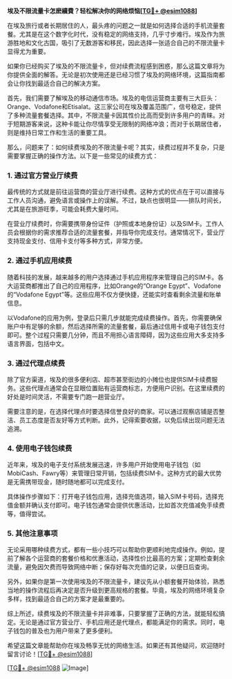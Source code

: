 **埃及不限流量卡怎麽續費？轻松解决你的网络烦恼[[TG💪+ @esim1088](https://t.me/s/esim1088)]**

在埃及旅行或者长期居住的人，最头疼的问题之一就是如何选择合适的手机流量套餐。尤其是在这个数字化时代，没有稳定的网络支持，几乎寸步难行。埃及作为旅游胜地和文化古国，吸引了无数游客和移民，因此选择一张适合自己的不限流量卡显得尤为重要。

如果你已经购买了埃及的不限流量卡，但对续费流程感到困惑，那么这篇文章将为你提供全面的解答。无论是初次使用还是已经习惯了埃及的网络环境，这篇指南都会让你找到最适合自己的解决方案。

首先，我们需要了解埃及的移动通信市场。埃及的电信运营商主要有三大巨头：Orange、Vodafone和Etisalat。这三家公司在埃及覆盖范围广，信号稳定，提供了多种流量套餐选择。其中，不限流量卡因其性价比高而受到许多用户的青睐。对于短期游客来说，这种卡能让你尽情享受无限制的网络冲浪；而对于长期居住者，则是维持日常工作和生活的重要工具。

那么，问题来了：如何续费埃及的不限流量卡呢？其实，续费过程并不复杂，只是需要掌握正确的操作方法。以下是一些常见的续费方式：

### 1. **通过官方营业厅续费**
  
最传统的方式就是前往运营商的营业厅进行续费。这种方式的优点在于可以直接与工作人员沟通，避免语言或操作上的误解。不过，缺点也很明显——排队时间长，尤其是在旅游旺季，可能会耗费大量时间。

在营业厅续费时，你需要携带身份证件（护照或本地身份证）以及SIM卡。工作人员会根据你的需求推荐合适的流量套餐，并指导你完成支付。通常情况下，营业厅支持现金支付、信用卡支付等多种方式，非常方便。

### 2. **通过手机应用续费**

随着科技的发展，越来越多的用户选择通过手机应用程序来管理自己的SIM卡。各大运营商都推出了自己的应用程序，比如Orange的“Orange Egypt”、Vodafone的“Vodafone Egypt”等。这些应用不仅方便快捷，还能实时查看剩余流量和账单信息。

以Vodafone的应用为例，登录后只需几步就能完成续费操作。首先，你需要确保账户中有足够的余额，然后选择所需的流量套餐，最后通过信用卡或电子钱包支付即可。整个过程只需要几分钟，而且不用担心语言障碍，因为这些应用大多支持多语言界面，包括中文。

### 3. **通过代理点续费**

除了官方渠道，埃及的很多便利店、超市甚至街边的小摊位也提供SIM卡续费服务。这些代理点通常会在显眼位置贴有运营商标志，方便用户识别。在这里续费的好处是时间灵活，不需要专门跑一趟营业厅。

需要注意的是，在选择代理点时要选择信誉良好的商家。可以通过观察店铺是否整洁、员工态度是否友好等方式判断。此外，记得索要收据，以免后续出现问题无法追溯。

### 4. **使用电子钱包续费**

近年来，埃及的电子支付系统发展迅速，许多用户开始使用电子钱包（如MobiCash、Fawry等）来管理日常开销，包括续费SIM卡。这种方式的最大优势是无需携带现金，随时随地都可以完成支付。

具体操作步骤如下：打开电子钱包应用，选择充值选项，输入SIM卡号码，选择充值金额并确认支付即可。电子钱包通常会提供优惠活动，比如首次充值减免手续费等，值得尝试。

### 5. **其他注意事项**

无论采用哪种续费方式，都有一些小技巧可以帮助你更顺利地完成操作。例如，提前了解各个运营商的套餐价格和优惠活动，选择性价比最高的方案；定期检查剩余流量，避免因欠费而导致网络中断；保存好每次充值的记录，以便日后查询。

另外，如果你是第一次使用埃及的不限流量卡，建议先从小额套餐开始体验，熟悉当地的操作流程后再决定是否升级到更高规格的套餐。毕竟，埃及的网络环境复杂多样，找到最适合自己的方案才是最重要的。

综上所述，续费埃及的不限流量卡并非难事，只要掌握了正确的方法，就能轻松搞定。无论是通过官方营业厅、手机应用还是代理点，都能满足你的需求。同时，电子钱包的普及也为用户带来了更多便利。

希望这篇文章能帮助你在埃及畅享无忧的网络生活。如果还有其他疑问，欢迎随时留言讨论！[[TG💪+ @esim1088](https://t.me/s/esim1088)] 

[[TG💪+ @esim1088](https://t.me/s/esim1088) ![Image](https://i.postimg.cc/4NQfJmqS/Snipaste-2025-05-13-00-14-12.png)]